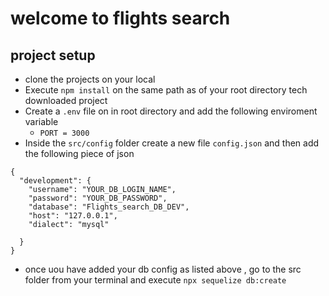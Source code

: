 # welcome to flights search

## project setup

- clone the projects on your local
- Execute `npm install` on the same path as of your root directory tech downloaded project
- Create a `.env` file on in root directory and add the following enviroment variable
  - `PORT = 3000`
- Inside the `src/config` folder create a new file `config.json` and then add the following piece of json

```
{
  "development": {
    "username": "YOUR_DB_LOGIN_NAME",
    "password": "YOUR_DB_PASSWORD",
    "database": "Flights_search_DB_DEV",
    "host": "127.0.0.1",
    "dialect": "mysql"

  }
}

```

- once uou have added your db config as listed above , go to the src folder from
  your terminal and execute `npx sequelize db:create`
